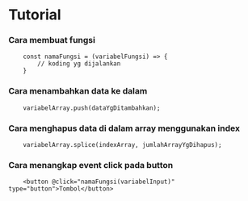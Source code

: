 # Tutorial

### Cara membuat fungsi

```vue
    const namaFungsi = (variabelFungsi) => {
        // koding yg dijalankan
    }
```


### Cara menambahkan data ke dalam
```vue
    variabelArray.push(dataYgDitambahkan);
```


### Cara menghapus data di dalam array menggunakan index
```vue
    variabelArray.splice(indexArray, jumlahArrayYgDihapus);
```

### Cara menangkap event click pada button
```vue
    <button @click="namaFungsi(variabelInput)" type="button">Tombol</button>
```